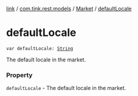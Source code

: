[link](../../index.md) / [com.tink.rest.models](../index.md) / [Market](index.md) / [defaultLocale](./default-locale.md)

# defaultLocale

`var defaultLocale: `[`String`](https://kotlinlang.org/api/latest/jvm/stdlib/kotlin/-string/index.html)

The default locale in the market.

### Property

`defaultLocale` - The default locale in the market.
